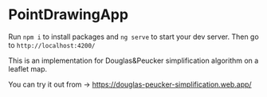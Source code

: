 # PointDrawingApp
Run `npm i` to install packages and `ng serve` to start your dev server. Then go to `http://localhost:4200/`

This is an implementation for Douglas&Peucker simplification algorithm on a leaflet map.

You can try it out from -> https://douglas-peucker-simplification.web.app/
